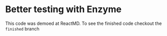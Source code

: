 # Better testing with Enzyme

This code was demoed at ReactMD. To see the finished code checkout the `finished` branch
